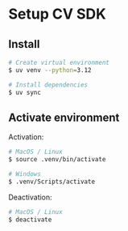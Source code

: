 # Setup CV SDK

## Install

```bash
# Create virtual environment
$ uv venv --python=3.12

# Install dependencies
$ uv sync
```

## Activate environment

Activation:

```bash
# MacOS / Linux
$ source .venv/bin/activate

# Windows
$ .venv/Scripts/activate
```

Deactivation:

```bash
# MacOS / Linux
$ deactivate
```